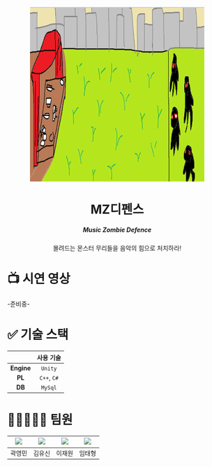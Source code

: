 <p align="center">
  <img src="임시이미지.png" width="400" height="400"/>
</p>

<div align="center">
  <h1>MZ디펜스</h1>
  <h5>Music Zombie Defence</h5>
</div>

<div align="center">
 몰려드는 몬스터 무리들을 음악의 힘으로 처치하라!
</div>

# 📺 시연 영상
-준비중-

# ✅ 기술 스택 
|  | 사용 기술|
|:-----------:|:-----------:|
| **Engine** | ``Unity`` |
| **PL** | `C++`, `C#` |
| **DB** | `MySql` |

# 👨🏼‍🤝‍👨🏼 팀원

| <img width=150 src="#" /> | <img width=150 src="#" /> | <img width=150 src="#" /> | <img width=150 src="#" /> |
|:--------------------------:|:--------------------------:|:--------------------------:|:--------------------------:|
| 곽영민 | 김유신 | 이재원 | 임태형 |

